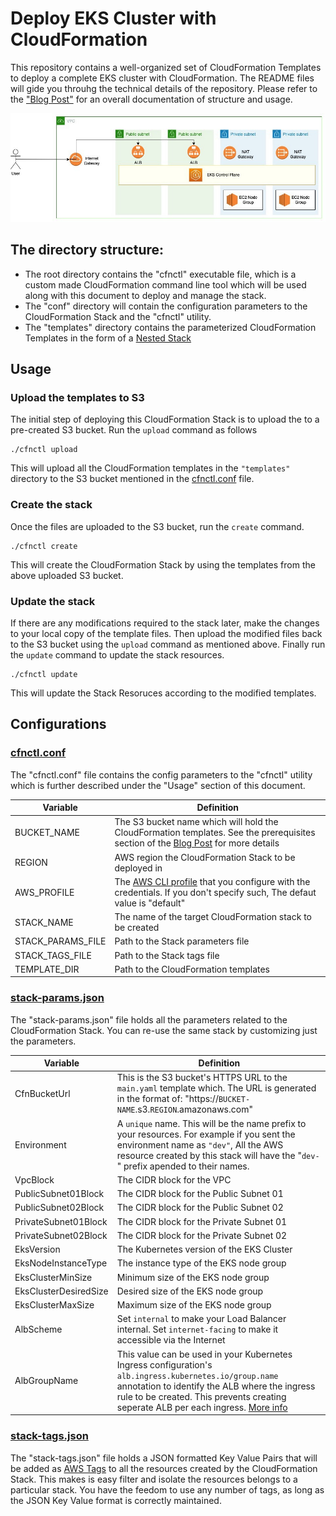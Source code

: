 # Deploy EKS Cluster with CloudFormation

This repository contains a well-organized set of CloudFormation Templates to deploy a complete EKS cluster with CloudFormation.
The README files will gide you throuhg the technical details of the repository. Please refer to the ["Blog Post"](https://medium.com/cloud-life/organize-cloudformation-templates-with-external-parameters-file-7998098f1b8d) for an overall documentation of structure and usage.

![Deployment Diagram](./docs/deployment-diagram.jpeg)

## The directory structure:

- The root directory contains the "cfnctl" executable file, which is a custom made CloudFormation command line tool which will be used along with this document to deploy and manage the stack.
- The "conf" directory will contain the configuration parameters to the CloudFormation Stack and the "cfnctl" utility.
- The "templates" directory contains the parameterized CloudFormation Templates in the form of a [Nested Stack](https://docs.aws.amazon.com/AWSCloudFormation/latest/UserGuide/using-cfn-nested-stacks.html)

## Usage

### Upload the templates to S3
The initial step of deploying this CloudFormation Stack is to upload the to a pre-created S3 bucket. Run the `upload` command as follows

```
./cfnctl upload 
```
This will upload all the CloudFormation templates in the `"templates"` directory to the S3 bucket mentioned in the [cfnctl.conf](https://github.com/thilinaba/eks-cloudformation/blob/main/conf/cfnctl.conf) file.

### Create the stack
Once the files are uploaded to the S3 bucket, run the `create` command.

```
./cfnctl create 
```
This will create the CloudFormation Stack by using the templates from the above uploaded S3 bucket.

### Update the stack
If there are any modifications required to the stack later, make the changes to your local copy of the template files.
Then upload the modified files back to the S3 bucket using the `upload` command as mentioned above.
Finally run the `update` command to update the stack resources.

```
./cfnctl update 
```

This will update the Stack Resoruces according to the modified templates.

## Configurations

### [cfnctl.conf](https://github.com/thilinaba/eks-cloudformation/blob/main/conf/cfnctl.conf)

The "cfnctl.conf" file contains the config parameters to the "cfnctl" utility which is further described under the "Usage" section of this document.

| Variable | Definition |
| ------ | ------ |
| BUCKET_NAME | The S3 bucket name which will hold the CloudFormation templates. See the prerequisites section of the [Blog Post](https://medium.com/cloud-life/organize-cloudformation-templates-with-external-parameters-file-7998098f1b8d) for more details |
| REGION | AWS region the CloudFormation Stack to be deployed in |
| AWS_PROFILE | The [AWS CLI profile](https://docs.aws.amazon.com/cli/latest/userguide/cli-configure-profiles.html) that you configure with the credentials. If you don't specify such, The defaut value is "default" |
| STACK_NAME | The name of the target CloudFormation stack to be created |
| STACK_PARAMS_FILE | Path to the Stack parameters file |
| STACK_TAGS_FILE | Path to the Stack tags file |
| TEMPLATE_DIR | Path to the CloudFormation templates |

### [stack-params.json](https://github.com/thilinaba/eks-cloudformation/blob/main/conf/stack-params.json)

The "stack-params.json" file holds all the parameters related to the CloudFormation Stack. You can re-use the same stack by customizing just the parameters.

| Variable | Definition |
| ------ | ------ |
| CfnBucketUrl | This is the S3 bucket's HTTPS URL to the `main.yaml` template which. The URL is generated in the format of: "https://`BUCKET-NAME`.s3.`REGION`.amazonaws.com" |
| Environment | A `unique` name. This will be the name prefix to your resources. For example if you sent the environment name as `"dev"`, All the AWS resource created by this stack will have the "`dev-`" prefix apended to their names.|
| VpcBlock | The CIDR block for the VPC |
| PublicSubnet01Block | The CIDR block for the Public Subnet 01 |
| PublicSubnet02Block | The CIDR block for the Public Subnet 02 |
| PrivateSubnet01Block | The CIDR block for the Private Subnet 01 |
| PrivateSubnet02Block | The CIDR block for the Private Subnet 02 |
| EksVersion | The Kubernetes version of the EKS Cluster |
| EksNodeInstanceType | The instance type of the EKS node group |
| EksClusterMinSize | Minimum size of the EKS node group |
| EksClusterDesiredSize | Desired size of the EKS node group  |
| EksClusterMaxSize | Maximum size of the EKS node group  |
| AlbScheme | Set `internal` to make your Load Balancer internal. Set `internet-facing` to make it accessible via the Internet|
| AlbGroupName | This value can be used in your Kubernetes Ingress configuration's `alb.ingress.kubernetes.io/group.name` annotation to identify the ALB where the ingress rule to be created. This prevents creating seperate ALB per each ingress. [More info](https://kubernetes-sigs.github.io/aws-load-balancer-controller/v2.2/guide/ingress/annotations/#group.name)  |


### [stack-tags.json](https://github.com/thilinaba/eks-cloudformation/blob/main/conf/stack-tags.json)

The "stack-tags.json" file holds a JSON formatted Key Value Pairs that will be added as [AWS Tags](https://docs.aws.amazon.com/general/latest/gr/aws_tagging.html) to all the resources created by the CloudFormation Stack. This makes is easy filter and isolate the resources belongs to a particular stack. You have the feedom to use any number of tags, as long as the JSON Key Value format is correctly maintained.